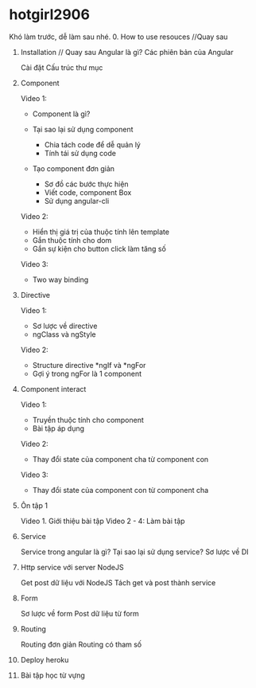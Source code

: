# hotgirl2906
Khó làm trước, dễ làm sau nhé.
0. How to use resouces
	//Quay sau
1. Installation
	// Quay sau
	Angular là gì?
	Các phiên bản của Angular
	
	Cài đặt
	Cấu trúc thư mục

2. Component

	Video 1:

	- Component là gì?
	- Tại sao lại sử dụng component
		+ Chia tách code để dễ quản lý
		+ Tính tái sử dụng code
	- Tạo component đơn giản
		
		+ Sơ đồ các bước thực hiện
		+ Viết code, component Box
		+ Sử dụng angular-cli

	Video 2:
	
	- Hiển thị giá trị của thuộc tính lên template
	- Gắn thuộc tính cho dom
	- Gắn sự kiện cho button click làm tăng số

	Video 3:
	
	- Two way binding
	
3. Directive 
	
	Video 1:
	
	- Sơ lược về directive
	- ngClass và ngStyle

	Video 2:
	
	- Structure directive *ngIf và *ngFor
	- Gợi ý trong ngFor là 1 component
	
4. Component interact
	
	Video 1:
	
	- Truyền thuộc tính cho component
	- Bài tập áp dụng
	
	Video 2:
	
	- Thay đổi state của component cha từ component con
	
	Video 3:
	
	- Thay đổi state của component con từ component cha


5. Ôn tập 1
	
	Video 1. Giới thiệu bài tập
	Video 2 - 4: Làm bài tập

6. Service
	
	Service trong angular là gì?
	Tại sao lại sử dụng service? 
	Sơ lược về DI

7. Http service với server NodeJS


	Get post dữ liệu với NodeJS
	Tách get và post thành service
	
8. Form
	
	Sơ lược về form
	Post dữ liệu từ form


8. Routing

	Routing đơn giản
	Routing có tham số

10. Deploy heroku

9. Bài tập học từ vựng


